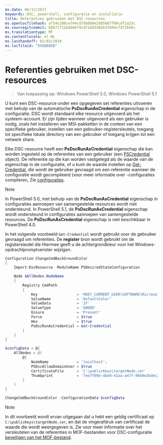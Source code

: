 ```yaml
---
ms.date: 06/12/2017
keywords: DSC, powershell, configuratie en installatie
title: Referenties gebruiken met DSC-resources
ms.openlocfilehash: af54c286ce744cd7db0b0e2d05087f60cdf1a33c
ms.sourcegitcommit: b6871f21bd666f9cd71dd336bb3f844cf472b56c
ms.translationtype: MT
ms.contentlocale: nl-NL
ms.lasthandoff: 02/03/2019
ms.locfileid: "55686850"
---
```

# <a name="use-credentials-with-dsc-resources"></a>Referenties gebruiken met DSC-resources

> Van toepassing op: Windows PowerShell 5.0, Windows PowerShell 5.1

U kunt een DSC-resource onder een opgegeven set referenties uitvoeren met behulp van de automatische **PsDscRunAsCredential** eigenschap in de configuratie.
DSC wordt standaard elke resource uitgevoerd als het systeem-account.
Er zijn tijden wanneer uitgevoerd als een gebruiker is nodig, zoals het installeren van MSI-pakketten in de context van een specifieke gebruiker, instellen van een gebruiker-registersleutels, toegang tot specifieke lokale directory van een gebruiker of toegang krijgen tot een netwerk share.

Elke DSC-resource heeft een **PsDscRunAsCredential** eigenschap die kan worden ingesteld op de referenties van een gebruiker (een [PSCredential](/dotnet/api/system.management.automation.pscredential) object).
De referentie op die kan worden vastgelegd als de waarde van de eigenschap in de configuratie, of u kunt de waarde instellen op [Get-Credential](/powershell/module/Microsoft.PowerShell.Security/Get-Credential), die wordt de gebruiker gevraagd om een referentie wanneer de configuratie wordt gecompileerd (voor meer informatie over -configuraties compileren, Zie [configuraties](configurations.md).

> [!NOTE]
> In PowerShell 5.0, met behulp van de **PsDscRunAsCredential** eigenschap in configuraties aanroepen van samengestelde resources wordt niet ondersteund.
> In PowerShell 5.1, de **PsDscRunAsCredential** eigenschap wordt ondersteund in configuraties aanroepen van samengestelde resources.
> De **PsDscRunAsCredential** eigenschap is niet beschikbaar in PowerShell 4.0.

In het volgende voorbeeld `Get-Credential` wordt gebruikt voor de gebruiker gevraagd om referenties.
De **register** bron wordt gebruikt om de registersleutel die Hiermee geeft u de achtergrondkleur voor het Windows-opdrachtpromptvenster wijzigen.

```powershell
Configuration ChangeCmdBackGroundColor
{
    Import-DscResource -ModuleName PSDesiredStateConfiguration

    Node $AllNodes.NodeName
    {
        Registry CmdPath
        {
            Key                  = 'HKEY_CURRENT_USER\SOFTWARE\Microsoft\Command Processor'
            ValueName            = 'DefaultColor'
            ValueData            = '1F'
            ValueType            = 'DWORD'
            Ensure               = 'Present'
            Force                = $true
            Hex                  = $true
            PsDscRunAsCredential = Get-Credential
        }
    }
}

$configData = @{
    AllNodes = @(
        @{
            NodeName             = 'localhost';
            PSDscAllowDomainUser = $true
            CertificateFile      = 'C:\publicKeys\targetNode.cer'
            Thumbprint           = '7ee7f09d-4be0-41aa-a47f-96b9e3bdec25'
        }
    )
}

ChangeCmdBackGroundColor -ConfigurationData $configData
```

> [!NOTE]
> In dit voorbeeld wordt ervan uitgegaan dat u hebt een geldig certificaat op `C:\publicKeys\targetNode.cer`, en dat de vingerafdruk van certificaat de waarde die wordt weergegeven is.
> Zie voor meer informatie over het versleutelen van de referenties in MOF-bestanden voor DSC-configuratie [beveiligen van het MOF-bestand](../pull-server/secureMOF.md).

